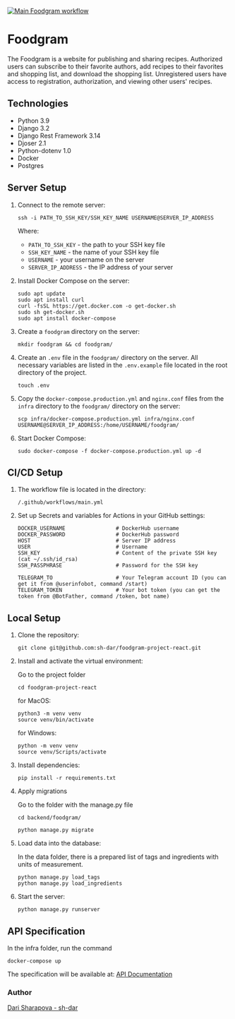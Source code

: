 [![Main Foodgram workflow](https://github.com/sh-dar/foodgram-project-react/actions/workflows/main.yml/badge.svg)](https://github.com/sh-dar/foodgram-project-react/actions/workflows/main.yml)

# Foodgram

The Foodgram is a website for publishing and sharing recipes. Authorized users can subscribe to their favorite authors, add recipes to their favorites and shopping list, and download the shopping list. Unregistered users have access to registration, authorization, and viewing other users' recipes.

## Technologies

* Python 3.9
* Django 3.2
* Django Rest Framework 3.14
* Djoser 2.1
* Python-dotenv 1.0
* Docker
* Postgres

## Server Setup

1. Connect to the remote server:

    ```
    ssh -i PATH_TO_SSH_KEY/SSH_KEY_NAME USERNAME@SERVER_IP_ADDRESS
    ```

    Where:
    - `PATH_TO_SSH_KEY` - the path to your SSH key file
    - `SSH_KEY_NAME` - the name of your SSH key file
    - `USERNAME` - your username on the server
    - `SERVER_IP_ADDRESS` - the IP address of your server

2. Install Docker Compose on the server:

    ```
    sudo apt update
    sudo apt install curl
    curl -fsSL https://get.docker.com -o get-docker.sh
    sudo sh get-docker.sh
    sudo apt install docker-compose
    ```

3. Create a `foodgram` directory on the server:

    ```
    mkdir foodgram && cd foodgram/
    ```

4. Create an `.env` file in the `foodgram/` directory on the server. 
    All necessary variables are listed in the `.env.example` file located in the root directory of the project.
    ```
    touch .env
    ```

5. Copy the `docker-compose.production.yml` and `nginx.conf` files from the `infra` directory to the `foodgram/` directory on the server:

    ```
    scp infra/docker-compose.production.yml infra/nginx.conf USERNAME@SERVER_IP_ADDRESS:/home/USERNAME/foodgram/
    ```

6. Start Docker Compose:

    ```
    sudo docker-compose -f docker-compose.production.yml up -d
    ```

## CI/CD Setup

1. The workflow file is located in the directory:

    ```
    /.github/workflows/main.yml
    ```

2. Set up Secrets and variables for Actions in your GitHub settings:

    ```
    DOCKER_USERNAME                # DockerHub username
    DOCKER_PASSWORD                # DockerHub password
    HOST                           # Server IP address
    USER                           # Username
    SSH_KEY                        # Content of the private SSH key (cat ~/.ssh/id_rsa)
    SSH_PASSPHRASE                 # Password for the SSH key

    TELEGRAM_TO                    # Your Telegram account ID (you can get it from @userinfobot, command /start)
    TELEGRAM_TOKEN                 # Your bot token (you can get the token from @BotFather, command /token, bot name)
    ```

## Local Setup

1. Clone the repository:

    ```
    git clone git@github.com:sh-dar/foodgram-project-react.git
    ```

2. Install and activate the virtual environment:

    Go to the project folder

    ```
    cd foodgram-project-react
    ```

    for MacOS:
    ```
    python3 -m venv venv
    source venv/bin/activate
    ```

    for Windows:
    ```
    python -m venv venv
    source venv/Scripts/activate
    ```

3. Install dependencies:

    ```
    pip install -r requirements.txt
    ```

4. Apply migrations

    Go to the folder with the manage.py file 
    ```
    cd backend/foodgram/
    ```
    ```
    python manage.py migrate
    ```

5. Load data into the database:

    In the data folder, there is a prepared list of tags and ingredients with units of measurement.
    ```
    python manage.py load_tags
    python manage.py load_ingredients
    ```

6. Start the server:

    ```
    python manage.py runserver
    ```

## API Specification
In the infra folder, run the command
```
docker-compose up
```
The specification will be available at:
[API Documentation](http://localhost/api/docs/)


### Author
[Dari Sharapova - sh-dar](https://github.com/sh-dar)

